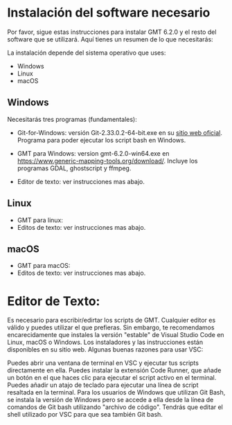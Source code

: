 # Instalación del software necesario

Por favor, sigue estas instrucciones para instalar GMT 6.2.0 y el resto del software que se utilizará. Aquí tienes un resumen de lo que necesitarás:

La instalación depende del sistema operativo que uses:

* Windows
* Linux
* macOS


## Windows

Necesitarás tres programas (fundamentales):

* Git-for-Windows: versión Git-2.33.0.2-64-bit.exe en su [sitio web oficial](https://gitforwindows.org/). Programa para poder ejecutar los script bash en Windows.

* GMT para Windows: version gmt-6.2.0-win64.exe en https://www.generic-mapping-tools.org/download/. Incluye los programas GDAL, ghostscript y ffmpeg.

* Editor de texto: ver instrucciones mas abajo.

## Linux

* GMT para linux: 
* Editos de texto: ver instrucciones mas abajo.

## macOS

* GMT para macOS: 
* Editos de texto: ver instrucciones mas abajo.

# Editor de Texto:
Es necesario para escribir/edirtar los scripts de GMT. Cualquier editor es válido y puedes utilizar el que prefieras. Sin embargo, te recomendamos encarecidamente que instales la versión "estable" de Visual Studio Code en Linux, macOS o Windows. Los instaladores y las instrucciones están disponibles en su sitio web. Algunas buenas razones para usar VSC:

Puedes abrir una ventana de terminal en VSC y ejecutar tus scripts directamente en ella.
Puedes instalar la extensión Code Runner, que añade un botón en el que haces clic para ejecutar el script activo en el terminal.
Puedes añadir un atajo de teclado para ejecutar una línea de script resaltada en la terminal.
Para los usuarios de Windows que utilizan Git Bash, se instala la versión de Windows pero se accede a ella desde la línea de comandos de Git bash utilizando "archivo de código". Tendrás que editar el shell utilizado por VSC para que sea también Git bash.
